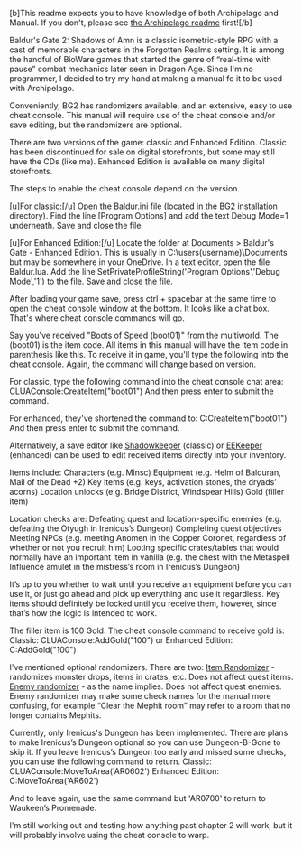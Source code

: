 [b]This readme expects you to have knowledge of both Archipelago and Manual. If you don't, please see [the Archipelago readme](\Archipelago_README.md) first![/b]

Baldur's Gate 2: Shadows of Amn is a classic isometric-style RPG with a cast of memorable characters in the Forgotten Realms setting. It is among the handful of BioWare games that started the genre of “real-time with pause” combat mechanics later seen in Dragon Age. Since I'm no programmer, I decided to try my hand at making a manual fo it to be used with Archipelago.

Conveniently, BG2 has randomizers available, and an extensive, easy to use cheat console. This manual will require use of the cheat console and/or save editing, but the randomizers are optional.

There are two versions of the game: classic and Enhanced Edition. Classic has been discontinued for sale on digital storefronts, but some may still have the CDs (like me). Enhanced Edition is available on many digital storefronts. 

The steps to enable the cheat console depend on the version.

[u]For classic:[/u]
Open the Baldur.ini file (located in the BG2 installation directory).
Find the line [Program Options] and add the text Debug Mode=1 underneath.
Save and close the file.

[u]For Enhanced Edition:[/u]
Locate the folder at Documents > Baldur's Gate - Enhanced Edition. This is usually in  C:\users\(username)\Documents but may be somewhere in your OneDrive. In a text editor, open the file Baldur.lua.
Add the line SetPrivateProfileString('Program Options','Debug Mode','1') to the file.
Save and close the file.

After loading your game save, press ctrl + spacebar at the same time to open the cheat console window at the bottom. It looks like a chat box. That's where cheat console commands will go.

Say you've received "Boots of Speed (boot01)" from the multiworld. The (boot01) is the item code. All items in this manual will have the item code in parenthesis like this. To receive it in game, you'll type the following into the cheat console. Again, the command will change based on version.

For classic, type the following command into the cheat console chat area:
CLUAConsole:CreateItem("boot01")
And then press enter to submit the command.

For enhanced, they've shortened the command to:
C:CreateItem("boot01")
And then press enter to submit the command.

Alternatively, a save editor like <a href="https://sorcerers.net/Games/BG2/index_editors.php">Shadowkeeper</a> (classic) or <a href="https://sourceforge.net/projects/eekeeper/">EEKeeper</a> (enhanced) can be used to edit received items directly into your inventory.

Items include:
Characters (e.g. Minsc)
Equipment (e.g. Helm of Balduran, Mail of the Dead +2)
Key items (e.g. keys, activation stones, the dryads’ acorns)
Location unlocks (e.g. Bridge District, Windspear Hills)
Gold (filler item)

Location checks are:
Defeating quest and location-specific enemies (e.g. defeating the Otyugh in Irenicus’s Dungeon)
Completing quest objectives
Meeting NPCs (e.g. meeting Anomen in the Copper Coronet, regardless of whether or not you recruit him)
Looting specific crates/tables that would normally have an important item in vanilla (e.g. the chest with the Metaspell Influence amulet in the mistress’s room in Irenicus’s Dungeon)

It’s up to you whether to wait until you receive an equipment before you can use it, or just go ahead and pick up everything and use it regardless. Key items should definitely be locked until you receive them, however, since that’s how the logic is intended to work.

The filler item is 100 Gold. The cheat console command to receive gold is:
Classic:
CLUAConsole:AddGold("100")
or
Enhanced Edition:
C:AddGold("100")

I've mentioned optional randomizers. There are two:
<a href="https://www.gibberlings3.net/mods/items/item_rand/">Item Randomizer</a> - randomizes monster drops, items in crates, etc. Does not affect quest items.
<a href="https://www.gibberlings3.net/mods/tweaks/enemy_randomizer/">Enemy randomizer</a> - as the name implies. Does not affect quest enemies. Enemy randomizer may make some check names for the manual more confusing, for example “Clear the Mephit room” may refer to a room that no longer contains Mephits.

Currently, only Irenicus's Dungeon has been implemented. There are plans to make Irenicus’s Dungeon optional so you can use Dungeon-B-Gone to skip it. If you leave Irenicus’s Dungeon too early and missed some checks, you can use the following command to return.
Classic:
CLUAConsole:MoveToArea('AR0602')
Enhanced Edition:
C:MoveToArea('AR602')

And to leave again, use the same command but 'AR0700' to return to Waukeen’s Promenade.

I'm still working out and testing how anything past chapter 2 will work, but it will probably involve using the cheat console to warp.